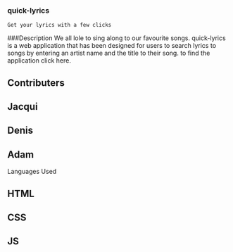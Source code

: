 ### quick-lyrics
    Get your lyrics with a few clicks

###Description
We all lole to sing along to our favourite songs.
quick-lyrics is a web application that has been designed for users to search lyrics to songs by entering an artist name and the title to their song. to find the application click here.

## Contributers
## Jacqui
## Denis
## Adam
Languages Used
  ##     HTML
  ##     CSS
  ##     JS
